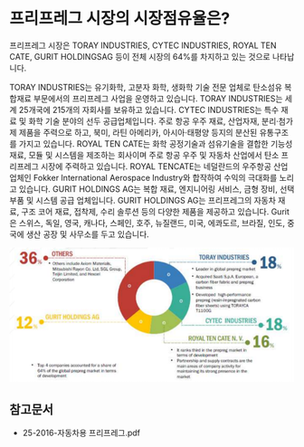 # 프리프레그 시장의 시장점유율은?

프리프레그 시장은 TORAY INDUSTRIES, CYTEC INDUSTRIES, ROYAL TEN CATE, GURIT HOLDINGSAG 등이 전체 시장의 64%를 차지하고 있는 것으로 나타납니다.
 
TORAY INDUSTRIES는 유기화학, 고분자 화학, 생화학 기술 전문 업체로 탄소섬유 복합재료 부문에서의 프리프레그 사업을 운영하고 있습니다.
TORAY INDUSTRIES는 세계 25개국에 215개의 자회사를 보유하고 있습니다.
CYTEC INDUSTRIES는 특수 재료 및 화학 기술 분야의 선두 공급업체입니다.  주로 항공 우주 재료, 산업자재, 분리·첨가제 제품을 주력으로 하고, 북미, 라틴 아메리카, 아시아·태평양 등지의 분산된 유통구조를 가지고 있습니다.
ROYAL TEN CATE는 화학 공정기술과 섬유기술을 결합한 기능성 재료, 모듈 및 시스템을 제조하는 회사이며 주로 항공 우주 및 자동차 산업에서 탄소 프리프레그 시장에 주력하고 있습니다.
ROYAL TENCATE는 네덜란드의 우주항공 산업 업체인 Fokker International Aerospace Industry와 합작하여 수익의 극대화를 노리고 있습니다.
GURIT HOLDINGS AG는 복합 재료, 엔지니어링 서비스, 금형 장비, 선택 부품 및 시스템 공급 업체입니다.
GURIT HOLDINGS AG는 프리프레그의 자동차 재료, 구조 코어 재료, 접착제, 수리 솔루션 등의 다양한 제품을 제공하고 있습니다.
Gurit은 스위스, 독일, 영국, 캐나다, 스페인, 호주, 뉴질랜드, 미국, 에콰도르, 브라질, 인도, 중국에 생산 공장 및 사무소를 두고 있습니다.

![](./images/프리프레그_Q13_3_1.PNG)

## 참고문서
- 25-2016-자동차용 프리프레그.pdf